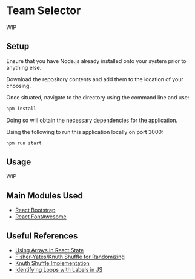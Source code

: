 # Team Selector

WIP

Setup
-----

Ensure that you have Node.js already installed onto your system prior to anything else.

Download the repository contents and add them to the location of your choosing.

Once situated, navigate to the directory using the command line and use:

```bash
npm install
```

Doing so will obtain the necessary dependencies for the application.

Using the following to run this application locally on port 3000:

```bash
npm run start
```

Usage
-----

WIP

Main Modules Used
-----------------
- [React Bootstrap](https://react-bootstrap.github.io/)
- [React FontAwesome](https://fontawesome.com/how-to-use/on-the-web/using-with/react)

Useful References
-----------------
- [Using Arrays in React State](https://www.robinwieruch.de/react-state-array-add-update-remove)
- [Fisher-Yates/Knuth Shuffle for Randomizing](https://en.wikipedia.org/wiki/Fisher%E2%80%93Yates_shuffle)
- [Knuth Shuffle Implementation](https://medium.com/@joshfoster_14132/best-javascript-shuffle-algorithm-c2c8057a3bc1)
- [Identifying Loops with Labels in JS](https://developer.mozilla.org/en-US/docs/Web/JavaScript/Reference/Statements/label)